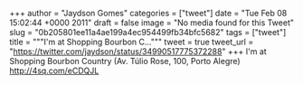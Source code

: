 
+++
author = "Jaydson Gomes"
categories = ["tweet"]
date = "Tue Feb 08 15:02:44 +0000 2011"
draft = false
image = "No media found for this Tweet"
slug = "0b205801ee11a4ae199a4ec954499fb34bfc5682"
tags = ["tweet"]
title = """I'm at Shopping Bourbon C..."""
tweet = true
tweet_url = "https://twitter.com/jaydson/status/34990517775372288"
+++
I'm at Shopping Bourbon Country (Av. Túlio Rose, 100, Porto Alegre) http://4sq.com/eCDQJL
